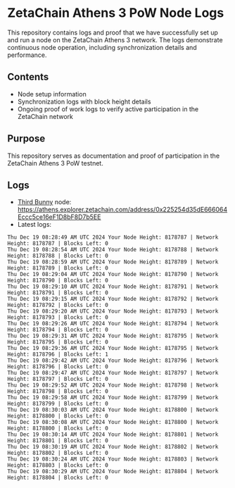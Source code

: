 # ZetaChain Athens 3 PoW Node Logs
This repository contains logs and proof that we have successfully set up and run a node on the ZetaChain Athens 3 network. The logs demonstrate continuous node operation, including synchronization details and performance.

## Contents
- Node setup information
- Synchronization logs with block height details
- Ongoing proof of work logs to verify active participation in the ZetaChain network

## Purpose
This repository serves as documentation and proof of participation in the ZetaChain Athens 3 PoW testnet.

## Logs

- [Third Bunny](https://thirdbunny.xyz/) node: https://athens.explorer.zetachain.com/address/0x225254d35dE666064Eccc5ce16eF1D8bF8D7b5EE
- Latest logs:
```
Thu Dec 19 08:28:49 AM UTC 2024 Your Node Height: 8178787 | Network Height: 8178787 | Blocks Left: 0
Thu Dec 19 08:28:54 AM UTC 2024 Your Node Height: 8178788 | Network Height: 8178788 | Blocks Left: 0
Thu Dec 19 08:28:59 AM UTC 2024 Your Node Height: 8178789 | Network Height: 8178789 | Blocks Left: 0
Thu Dec 19 08:29:04 AM UTC 2024 Your Node Height: 8178790 | Network Height: 8178790 | Blocks Left: 0
Thu Dec 19 08:29:10 AM UTC 2024 Your Node Height: 8178791 | Network Height: 8178791 | Blocks Left: 0
Thu Dec 19 08:29:15 AM UTC 2024 Your Node Height: 8178792 | Network Height: 8178792 | Blocks Left: 0
Thu Dec 19 08:29:20 AM UTC 2024 Your Node Height: 8178793 | Network Height: 8178793 | Blocks Left: 0
Thu Dec 19 08:29:26 AM UTC 2024 Your Node Height: 8178794 | Network Height: 8178794 | Blocks Left: 0
Thu Dec 19 08:29:31 AM UTC 2024 Your Node Height: 8178795 | Network Height: 8178795 | Blocks Left: 0
Thu Dec 19 08:29:36 AM UTC 2024 Your Node Height: 8178795 | Network Height: 8178796 | Blocks Left: 1
Thu Dec 19 08:29:42 AM UTC 2024 Your Node Height: 8178796 | Network Height: 8178796 | Blocks Left: 0
Thu Dec 19 08:29:47 AM UTC 2024 Your Node Height: 8178797 | Network Height: 8178797 | Blocks Left: 0
Thu Dec 19 08:29:52 AM UTC 2024 Your Node Height: 8178798 | Network Height: 8178798 | Blocks Left: 0
Thu Dec 19 08:29:58 AM UTC 2024 Your Node Height: 8178799 | Network Height: 8178799 | Blocks Left: 0
Thu Dec 19 08:30:03 AM UTC 2024 Your Node Height: 8178800 | Network Height: 8178800 | Blocks Left: 0
Thu Dec 19 08:30:08 AM UTC 2024 Your Node Height: 8178800 | Network Height: 8178800 | Blocks Left: 0
Thu Dec 19 08:30:14 AM UTC 2024 Your Node Height: 8178801 | Network Height: 8178801 | Blocks Left: 0
Thu Dec 19 08:30:19 AM UTC 2024 Your Node Height: 8178802 | Network Height: 8178802 | Blocks Left: 0
Thu Dec 19 08:30:24 AM UTC 2024 Your Node Height: 8178803 | Network Height: 8178803 | Blocks Left: 0
Thu Dec 19 08:30:29 AM UTC 2024 Your Node Height: 8178804 | Network Height: 8178804 | Blocks Left: 0
```
